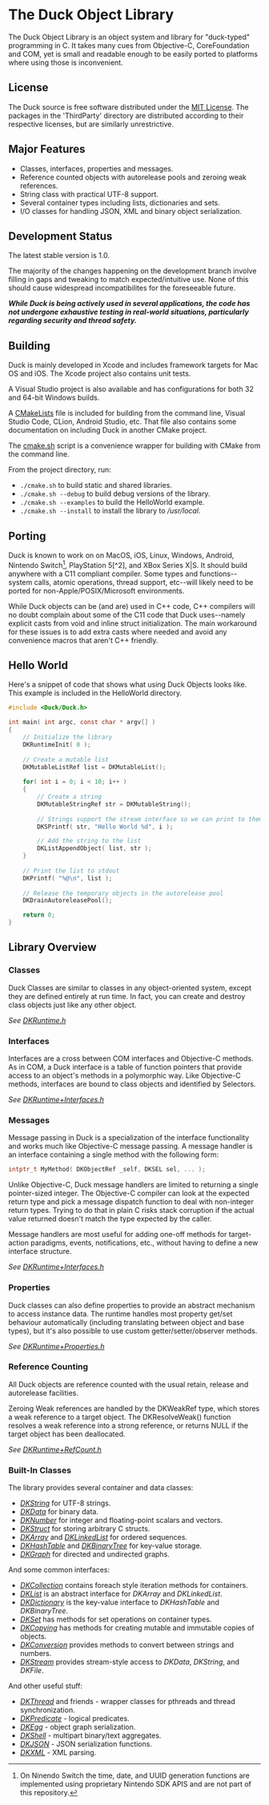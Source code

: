 # The Duck Object Library

The Duck Object Library is an object system and library for "duck-typed"
programming in C. It takes many cues from Objective-C, CoreFoundation and COM,
yet is small and readable enough to be easily ported to platforms where using
those is inconvenient.


## License

The Duck source is free software distributed under the [MIT License](LICENSE).
The packages in the 'ThirdParty' directory are distributed according to their
respective licenses, but are similarly unrestrictive.


## Major Features

* Classes, interfaces, properties and messages.
* Reference counted objects with autorelease pools and zeroing weak references.
* String class with practical UTF-8 support.
* Several container types including lists, dictionaries and sets.
* I/O classes for handling JSON, XML and binary object serialization.


## Development Status

The latest stable version is 1.0.

The majority of the changes happening on the development branch involve filling
in gaps and tweaking to match expected/intuitive use. None of this should cause
widespread incompatibilites for the foreseeable future.

***While Duck is being actively used in several applications, the code has not
undergone exhaustive testing in real-world situations, particularly regarding
security and thread safety.***


## Building

Duck is mainly developed in Xcode and includes framework targets for Mac OS and
iOS. The Xcode project also contains unit tests.

A Visual Studio project is also available and has configurations for both 32 and
64-bit Windows builds.

A [CMakeLists](CMakeLists.txt) file is included for building from the command line,
Visual Studio Code, CLion, Android Studio, etc. That file also contains some
documentation on including Duck in another CMake project.

The [cmake.sh](cmake.sh) script is a convenience wrapper for building with CMake
from the command line.

From the project directory, run:
* `./cmake.sh` to build static and shared libraries.
* `./cmake.sh --debug` to build debug versions of the library.
* `./cmake.sh --examples` to build the HelloWorld example.
* `./cmake.sh --install` to install the library to */usr/local*.


## Porting

Duck is known to work on on MacOS, iOS, Linux, Windows, Android, Nintendo Switch[^1],
PlayStation 5[^2], and XBox Series X|S. It should build anywhere with a C11 compliant
compiler. Some types and functions--system calls, atomic operations, thread support,
etc--will likely need to be ported for non-Apple/POSIX/Microsoft environments.

[^1]: On Ninendo Switch the time, date, and UUID generation functions are implemented
      using proprietary Nintendo SDK APIS and are not part of this repository.
[^1]: On PlayStation 5 the time, date, and UUID generation functions are implemented
      using proprietary Sony SDK APIS and are not part of this repository.

While Duck objects can be (and are) used in C++ code, C++ compilers will no doubt
complain about some of the C11 code that Duck uses--namely explicit casts from void
and inline struct initialization. The main workaround for these issues is to add
extra casts where needed and avoid any convenience macros that aren't C++ friendly.


## Hello World

Here's a snippet of code that shows what using Duck Objects looks like. This example
is included in the HelloWorld directory.

```C
#include <Duck/Duck.h>

int main( int argc, const char * argv[] )
{
    // Initialize the library
    DKRuntimeInit( 0 );
    
    // Create a mutable list
    DKMutableListRef list = DKMutableList();
    
    for( int i = 0; i < 10; i++ )
    {
        // Create a string
        DKMutableStringRef str = DKMutableString();
        
        // Strings support the stream interface so we can print to them thusly
        DKSPrintf( str, "Hello World %d", i );

        // Add the string to the list
        DKListAppendObject( list, str );
    }
    
    // Print the list to stdout
    DKPrintf( "%@\n", list );
    
    // Release the temporary objects in the autorelease pool
    DKDrainAutoreleasePool();

    return 0;
}
```


## Library Overview

### Classes

Duck Classes are similar to classes in any object-oriented system, except they
are defined entirely at run time. In fact, you can create and destroy class
objects just like any other object.

*See [DKRuntime.h](Source/DKRuntime.h)*

### Interfaces

Interfaces are a cross between COM interfaces and Objective-C methods. As in
COM, a Duck interface is a table of function pointers that provide access to an
object's methods in a polymorphic way. Like Objective-C methods, interfaces are
bound to class objects and identified by Selectors.

*See [DKRuntime+Interfaces.h](Source/DKRuntime+Interfaces.h)*

### Messages

Message passing in Duck is a specialization of the interface functionality and
works much like Objective-C message passing. A message handler is an interface
containing a single method with the following form:

```C
intptr_t MyMethod( DKObjectRef _self, DKSEL sel, ... );
```

Unlike Objective-C, Duck message handlers are limited to returning a single
pointer-sized integer. The Objective-C compiler can look at the expected return
type and pick a message dispatch function to deal with non-integer return types.
Trying to do that in plain C risks stack corruption if the actual value returned
doesn't match the type expected by the caller.

Message handlers are most useful for adding one-off methods for target-action
paradigms, events, notifications, etc., without having to define a new interface
structure.

*See [DKRuntime+Interfaces.h](Source/DKRuntime+Interfaces.h)*

### Properties

Duck classes can also define properties to provide an abstract mechanism to
access instance data. The runtime handles most property get/set behaviour
automatically (including translating between object and base types), but it's
also possible to use custom getter/setter/observer methods.

*See [DKRuntime+Properties.h](Source/DKRuntime+Properties.h)*

### Reference Counting

All Duck objects are reference counted with the usual retain, release and
autorelease facilities.

Zeroing Weak references are handled by the DKWeakRef type, which stores a weak
reference to a target object. The DKResolveWeak() function resolves a weak
reference into a strong reference, or returns NULL if the target object has
been deallocated.

*See [DKRuntime+RefCount.h](Source/DKRuntime+RefCount.h)*

### Built-In Classes

The library provides several container and data classes:

* *[DKString](Source/DKString.h)* for UTF-8 strings.
* *[DKData](Source/DKData.h)* for binary data.
* *[DKNumber](Source/DKNumber.h)* for integer and floating-point scalars and vectors.
* *[DKStruct](Source/DKStruct.h)* for storing arbitrary C structs.
* *[DKArray](Source/DKArray.h)* and *[DKLinkedList](Source/DKLinkedList.h)* for ordered sequences.
* *[DKHashTable](Source/DKHashTable.h)* and *[DKBinaryTree](Source/DKBinaryTree.h)* for key-value storage.
* *[DKGraph](Source/DKGraph.h)* for directed and undirected graphs.

And some common interfaces:

* *[DKCollection](Source/DKCollection.h)* contains foreach style iteration methods for containers.
* *[DKList](Source/DKList.h)* is an abstract interface for *DKArray* and *DKLinkedList*.
* *[DKDictionary](Source/DKDictionary.h)* is the key-value interface to *DKHashTable* and *DKBinaryTree*.
* *[DKSet](Source/DKSet.h)* has methods for set operations on container types.
* *[DKCopying](Source/DKCopying.h)* has methods for creating mutable and immutable copies of objects.
* *[DKConversion](Source/DKConversion.h)* provides methods to convert between strings and numbers.
* *[DKStream](Source/DKStream.h)* provides stream-style access to *DKData*, *DKString*, and *DKFile*.

And other useful stuff:

* *[DKThread](Source/DKThread.h)* and friends - wrapper classes for pthreads and thread synchronization.
* *[DKPredicate](Source/DKPredicate.h)* - logical predicates.
* *[DKEgg](Source/DKEgg.h)* - object graph serialization.
* *[DKShell](Source/DKShell.h)* - multipart binary/text aggregates.
* *[DKJSON](Source/DKJSON.h)* - JSON serialization functions.
* *[DKXML](Source/DKXML.h)* - XML parsing.





